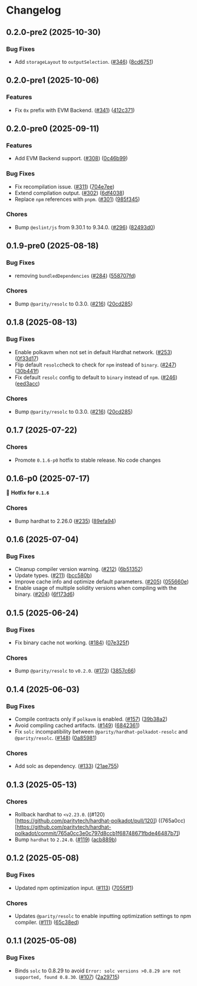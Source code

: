 # Changelog

## 0.2.0-pre2 (2025-10-30)
### Bug Fixes

- Add `storageLayout` to `outputSelection`. ([#346](https://github.com/paritytech/hardhat-polkadot/pull/346)) ([8cd6751](https://github.com/paritytech/hardhat-polkadot/commit/8cd67513aff47076d76d5905592559d60b8a94fd))


## 0.2.0-pre1 (2025-10-06)
### Features

- Fix `0x` prefix with EVM Backend. ([#341](https://github.com/paritytech/hardhat-polkadot/pull/341)) ([412c371](https://github.com/paritytech/hardhat-polkadot/commit/412c3710471a3d77f4ed7eaf19e0ea598ed2858a))


## 0.2.0-pre0 (2025-09-11)
### Features

- Add EVM Backend support. ([#308](https://github.com/paritytech/hardhat-polkadot/pull/308)) ([0c46b99](https://github.com/paritytech/hardhat-polkadot/commit/0c46b994c45811a54a22852591a67d90d134c884))

### Bug Fixes

- Fix recompilation issue. ([#311](https://github.com/paritytech/hardhat-polkadot/pull/311)) ([704e7ee](https://github.com/paritytech/hardhat-polkadot/commit/704e7ee01abd03bcaadfb3959ff1911363948db1))
- Extend compilation output. ([#302](https://github.com/paritytech/hardhat-polkadot/pull/302)) ([6df4038](https://github.com/paritytech/hardhat-polkadot/commit/6df4038bb861d223c23b053fa1f6e177bb1e5c0b))
- Replace `npm` references with `pnpm`. ([#301](https://github.com/paritytech/hardhat-polkadot/pull/301)) ([985f345](https://github.com/paritytech/hardhat-polkadot/commit/985f3459b587e735661ff47c47dbbaade8068d62))

### Chores

- Bump `@eslint/js` from 9.30.1 to 9.34.0. ([#296](https://github.com/paritytech/hardhat-polkadot/pull/296)) ([82493d0](https://github.com/paritytech/hardhat-polkadot/commit/82493d06ce23b9e901690ebd30bf039d44945ec2))


## 0.1.9-pre0 (2025-08-18)
### Bug Fixes

- removing `bundledDependencies` ([#284](https://github.com/paritytech/hardhat-polkadot/pull/284)) ([558707fd](https://github.com/paritytech/hardhat-polkadot/commit/558707fde47e99123ec7f4946b735c49102b1d39))

### Chores

- Bump `@parity/resolc` to 0.3.0. ([#216](https://github.com/paritytech/hardhat-polkadot/pull/216)) ([20cd285](https://github.com/paritytech/hardhat-polkadot/commit/20cd285a3d9d64356294038153e518e38a63f0d7))


## 0.1.8 (2025-08-13)
### Bug Fixes

- Enable polkavm when not set in default Hardhat network. ([#253](https://github.com/paritytech/hardhat-polkadot/pull/253)) ([0f33d17](https://github.com/paritytech/hardhat-polkadot/commit/0f33d171ff353d3aced247759853f8a5939678b2))
- Flip default `resolc`check to check for `npm` instead of `binary`. ([#247](https://github.com/paritytech/hardhat-polkadot/pull/247)) ([30b441f](https://github.com/paritytech/hardhat-polkadot/commit/30b441f27ad14056dced88d038d5eaa016594de0))
- Fix default `resolc` config to default to `binary` instead of `npm`. ([#246](https://github.com/paritytech/hardhat-polkadot/pull/246)) ([eed3acc](https://github.com/paritytech/hardhat-polkadot/commit/eed3accc25918a988845072a981f9a0c868e3324))

### Chores

- Bump `@parity/resolc` to 0.3.0. ([#216](https://github.com/paritytech/hardhat-polkadot/pull/216)) ([20cd285](https://github.com/paritytech/hardhat-polkadot/commit/20cd285a3d9d64356294038153e518e38a63f0d7))


## 0.1.7 (2025-07-22)
### Chores

- Promote `0.1.6-p0` hotfix to stable release. No code changes


## 0.1.6-p0 (2025-07-17)
🔧 **Hotfix for `0.1.6`**
### Chores

- Bump hardhat to 2.26.0 ([#235](https://github.com/paritytech/hardhat-polkadot/pull/235)) ([89efa94](https://github.com/paritytech/hardhat-polkadot/commit/89efa9498cbe16e32a97519a40a8e1ce4b915f08))


## 0.1.6 (2025-07-04)
### Bug Fixes

- Cleanup compiler version warning. ([#212](https://github.com/paritytech/hardhat-polkadot/pull/212)) ([6b51352](https://github.com/paritytech/hardhat-polkadot/commit/6b513524014704d997d712ea73ff68008a6cc989))
- Update types. ([#211](https://github.com/paritytech/hardhat-polkadot/pull/211)) ([bcc580b](https://github.com/paritytech/hardhat-polkadot/commit/bcc580bcd8886158b8c9b3ffa900bce8c7bfacb6))
- Improve cache info and optimize default parameters. ([#205](https://github.com/paritytech/hardhat-polkadot/pull/205)) ([055660e](https://github.com/paritytech/hardhat-polkadot/commit/055660e7c7c415734c4df2ce7150605d51c665a0))
- Enable usage of multiple solidity versions when compiling with the binary. ([#204](https://github.com/paritytech/hardhat-polkadot/pull/204)) ([6f173d6](https://github.com/paritytech/hardhat-polkadot/commit/6f173d626fe1b629e7d1dfe10055e3731125b932))


## 0.1.5 (2025-06-24)
### Bug Fixes

- Fix binary cache not working. ([#184](https://github.com/paritytech/hardhat-polkadot/pull/184)) ([07e325f](https://github.com/paritytech/hardhat-polkadot/commit/07e325f93a8fdf6f4afaed9c740859cb002330a6))

### Chores

- Bump `@parity/resolc` to `v0.2.0`. ([#173](https://github.com/paritytech/hardhat-polkadot/pull/173)) ([3857c66](https://github.com/paritytech/hardhat-polkadot/commit/3857c666800d02a3b7c9bf3eb4e98b8e35394c90))


## 0.1.4 (2025-06-03)
### Bug Fixes

- Compile contracts only if `polkavm` is enabled. ([#157](https://github.com/paritytech/hardhat-polkadot/pull/157)) ([39b38a2](https://github.com/paritytech/hardhat-polkadot/commit/39b38a25f03b4ce4f71b046ede6467fb10109768))
- Avoid compiling cached artifacts. ([#149](https://github.com/paritytech/hardhat-polkadot/pull/149)) ([6842361](https://github.com/paritytech/hardhat-polkadot/commit/6842361f6135c0ef3006ad08390215bdd4e854cd))
- Fix `solc` incompatibility between `@parity/hardhat-polkadot-resolc` and `@parity/resolc`. ([#148](https://github.com/paritytech/hardhat-polkadot/pull/148)) ([0a85981](https://github.com/paritytech/hardhat-polkadot/commit/0a85981e4b261f4d3eaf4d577047ab706076fafd))

### Chores

- Add solc as dependency. ([#133](https://github.com/paritytech/hardhat-polkadot/pull/133)) ([21ae755](https://github.com/paritytech/hardhat-polkadot/commit/21ae7556cc42a8968a3311f30a9faf23f3c9d0e5))


## 0.1.3 (2025-05-13)
### Chores

- Rollback hardhat to `<v2.23.0`. ((#120)[https://github.com/paritytech/hardhat-polkadot/pull/120]) ((765a0cc)[https://github.com/paritytech/hardhat-polkadot/commit/765a0cc3e0c797d8ccb1f68748671fbde46487b7])
- Bump `hardhat` to `2.24.0`. ([#119](https://github.com/paritytech/hardhat-polkadot/pull/119)) ([acb889b](https://github.com/paritytech/hardhat-polkadot/commit/acb889b253b310f642a8de7312ca97e70e8096d1))


## 0.1.2 (2025-05-08)
### Bug Fixes

- Updated npm optimization input. ([#113](https://github.com/paritytech/hardhat-polkadot/pull/113)) ([7055ff1](https://github.com/paritytech/hardhat-polkadot/commit/7055ff11553ee24c8a024f4959d3c7d000ddbf35))

### Chores

- Updates `@parity/resolc` to enable inputting optimization settings to npm compiler. ([#111](https://github.com/paritytech/hardhat-polkadot/pull/111)) ([65c38ed](https://github.com/paritytech/hardhat-polkadot/commit/65c38ed417f150bcceabe92678cd9df8e6369c06))


## 0.1.1 (2025-05-08)
### Bug Fixes

- Binds `solc` to 0.8.29 to avoid `Error: solc versions >0.8.29 are not supported, found 0.8.30`. ([#107](https://github.com/paritytech/hardhat-polkadot/pull/107)) ([2a29715](https://github.com/paritytech/hardhat-polkadot/commit/2a29715b636b5e72ecb0f96f2be1f51a0ee13232))
